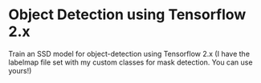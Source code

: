# Object Detection using Tensorflow 2.x
Train an SSD model for object-detection using Tensorflow 2.x (I have the labelmap file set with my custom classes for mask detection. You can use yours!)



